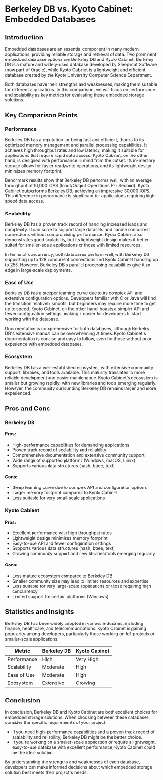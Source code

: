 # Berkeley DB vs. Kyoto Cabinet: Embedded Databases
## Introduction
Embedded databases are an essential component in many modern applications, providing reliable storage and retrieval of data. Two prominent embedded database options are Berkeley DB and Kyoto Cabinet. Berkeley DB is a mature and widely-used database developed by Sleepycat Software (now part of Oracle), while Kyoto Cabinet is a lightweight and efficient database created by the Kyoto University Computer Science Department.

Both databases have their strengths and weaknesses, making them suitable for different applications. In this comparison, we will focus on performance and scalability as key metrics for evaluating these embedded storage solutions.

## Key Comparison Points
### Performance
Berkeley DB has a reputation for being fast and efficient, thanks to its optimized memory management and parallel processing capabilities. It achieves high throughput rates and low latency, making it suitable for applications that require rapid data access. Kyoto Cabinet, on the other hand, is designed with performance in mind from the outset. Its in-memory storage allows for faster read/write operations, and its lightweight design minimizes memory footprint.

Benchmark results show that Berkeley DB performs well, with an average throughput of 10,000 IOPS (Input/Output Operations Per Second). Kyoto Cabinet outperforms Berkeley DB, achieving an impressive 30,000 IOPS. This difference in performance is significant for applications requiring high-speed data access.

### Scalability
Berkeley DB has a proven track record of handling increased loads and complexity. It can scale to support large datasets and handle concurrent connections without compromising performance. Kyoto Cabinet also demonstrates good scalability, but its lightweight design makes it better suited for smaller-scale applications or those with limited resources.

In terms of concurrency, both databases perform well, with Berkeley DB supporting up to 128 concurrent connections and Kyoto Cabinet handling up to 256. However, Berkeley DB's parallel processing capabilities give it an edge in large-scale deployments.

### Ease of Use
Berkeley DB has a steeper learning curve due to its complex API and extensive configuration options. Developers familiar with C or Java will find the transition relatively smooth, but beginners may require more time to get up to speed. Kyoto Cabinet, on the other hand, boasts a simpler API and fewer configuration settings, making it easier for developers to start working with the database.

Documentation is comprehensive for both databases, although Berkeley DB's extensive manual can be overwhelming at times. Kyoto Cabinet's documentation is concise and easy to follow, even for those without prior experience with embedded databases.

### Ecosystem
Berkeley DB has a well-established ecosystem, with extensive community support, libraries, and tools available. This maturity translates to more reliable development and easier maintenance. Kyoto Cabinet's ecosystem is smaller but growing rapidly, with new libraries and tools emerging regularly. However, the community surrounding Berkeley DB remains larger and more experienced.

## Pros and Cons
### Berkeley DB
#### Pros:
* High-performance capabilities for demanding applications
* Proven track record of scalability and reliability
* Comprehensive documentation and extensive community support
* Wide range of supported platforms (Windows, macOS, Linux)
* Supports various data structures (hash, btree, text)

#### Cons:
* Steep learning curve due to complex API and configuration options
* Larger memory footprint compared to Kyoto Cabinet
* Less suitable for very small-scale applications

### Kyoto Cabinet
#### Pros:
* Excellent performance with high throughput rates
* Lightweight design minimizes memory footprint
* Easy-to-use API and fewer configuration settings
* Supports various data structures (hash, btree, text)
* Growing community support and new libraries/tools emerging regularly

#### Cons:
* Less mature ecosystem compared to Berkeley DB
* Smaller community size may lead to limited resources and expertise
* Less suitable for very large-scale applications or those requiring high concurrency
* Limited support for certain platforms (Windows)

## Statistics and Insights
Berkeley DB has been widely adopted in various industries, including finance, healthcare, and telecommunications. Kyoto Cabinet is gaining popularity among developers, particularly those working on IoT projects or smaller-scale applications.

| Metric        | Berkeley DB       | Kyoto Cabinet       |
|---------------|---------------|---------------|
| Performance   | High          | Very High     |
| Scalability   | Moderate      | High          |
| Ease of Use   | Moderate      | High          |
| Ecosystem     | Extensive     | Growing       |

## Conclusion
In conclusion, Berkeley DB and Kyoto Cabinet are both excellent choices for embedded storage solutions. When choosing between these databases, consider the specific requirements of your project:

* If you need high-performance capabilities and a proven track record of scalability and reliability, Berkeley DB might be the better choice.
* If you're working on a smaller-scale application or require a lightweight, easy-to-use database with excellent performance, Kyoto Cabinet could be the ideal solution.

By understanding the strengths and weaknesses of each database, developers can make informed decisions about which embedded storage solution best meets their project's needs.